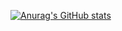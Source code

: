[![Anurag's GitHub stats](https://github-readme-stats.vercel.app/api?username=vugonz&show_icons=true&theme=rose_pine)](https://github.com/vugonz/github-readme-stats)
